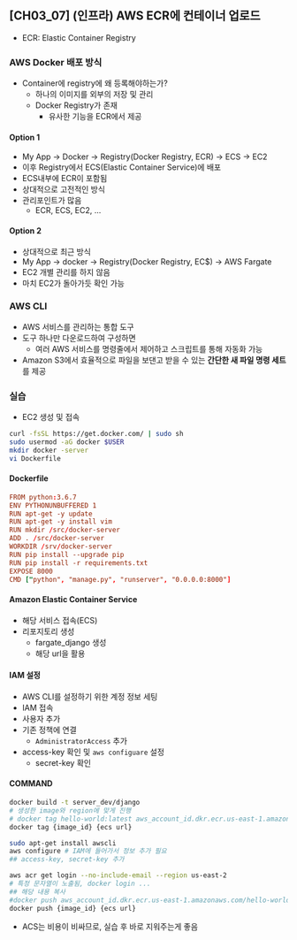 ## [CH03_07] (인프라) AWS ECR에 컨테이너 업로드
- ECR: Elastic Container Registry

### AWS Docker 배포 방식
- Container에 registry에 왜 등록해야하는가?
  - 하나의 이미지를 외부의 저장 및 관리
  - Docker Registry가 존재
    - 유사한 기능을 ECR에서 제공

#### Option 1
- My App -> Docker -> Registry(Docker Registry, ECR) -> ECS -> EC2
- 이후 Registry에서 ECS(Elastic Container Service)에 배포
- ECS내부에 ECR이 포함됨
- 상대적으로 고전적인 방식
- 관리포인트가 많음
  - ECR, ECS, EC2, ...

#### Option 2
- 상대적으로 최근 방식
- My App -> docker -> Registry(Docker Registry, EC$) -> AWS Fargate
- EC2 개별 관리를 하지 않음
- 마치 EC2가 돌아가듯 확인 가능

### AWS CLI
- AWS 서비스를 관리하는 통합 도구
- 도구 하나만 다운로드하여 구성하면
  - 여러 AWS 서비스를 명령줄에서 제어하고 스크립트를 통해 자동화 가능
- Amazon S3에서 효율적으로 파일을 보댄고 받을 수 있는 **간단한 새 파일 명령 세트**를 제공

### 실습
- EC2 생성 및 접속
```bash
curl -fsSL https://get.docker.com/ | sudo sh
sudo usermod -aG docker $USER
mkdir docker -server
vi Dockerfile
```

#### Dockerfile
```conf
FROM python:3.6.7
ENV PYTHONUNBUFFERED 1
RUN apt-get -y update
RUN apt-get -y install vim
RUN mkdir /src/docker-server
ADD . /src/docker-server
WORKDIR /srv/docker-server
RUN pip install --upgrade pip
RUN pip install -r requirements.txt
EXPOSE 8000
CMD ["python", "manage.py", "runserver", "0.0.0.0:8000"]
```

#### Amazon Elastic Container Service
- 해당 서비스 접속(ECS)
- 리포지토리 생성
  - fargate_django 생성
  - 해당 url을 활용

#### IAM 설정
- AWS CLI를 설정하기 위한 계정 정보 세팅
- IAM 접속
- 사용자 추가
- 기존 정책에 연결
  - `AdministratorAccess` 추가
- access-key 확인 및 `aws configuare` 설정
  - secret-key 확인

#### COMMAND
```bash
docker build -t server_dev/django
# 생성한 image와 region에 맞게 진행
# docker tag hello-world:latest aws_account_id.dkr.ecr.us-east-1.amazonaws.com/hello-world
docker tag {image_id} {ecs url}

sudo apt-get install awscli
aws configure # IAM에 들어가서 정보 추가 필요
## access-key, secret-key 추가

aws acr get login --no-include-email --region us-east-2
# 특정 문자열이 노출됨, docker login ... 
## 해당 내용 복사
#docker push aws_account_id.dkr.ecr.us-east-1.amazonaws.com/hello-world
docker push {image_id} {ecs url}
```
- ACS는 비용이 비싸므로, 실습 후 바로 지워주는게 좋음
